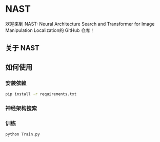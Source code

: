 # NAST

欢迎来到 NAST: Neural Architecture Search and Transformer for Image Manipulation Localization的 GitHub 仓库！

## 关于 NAST

## 如何使用

### 安装依赖

```bash
pip install -r requirements.txt

```

### 神经架构搜索
### 训练
 ```bash
python Train.py


```
